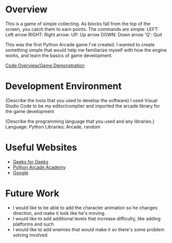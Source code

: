 # Overview

This is a game of simple collecting. As blocks fall from the top of the screen, you catch them to earn points.
The commands are simple:
LEFT: Left arrow
RIGHT: Right arrow:
UP: Up arrow
DOWN: Down arrow
'Q': Quit

This was the first Python Arcade game I've created. I wanted to create something simple that would help me familiarize
myself with how the engine works, and learn the basics of game development.

[Code Overview/Game Demonstration](https://youtu.be/rs07bpAREQ0)

# Development Environment

{Describe the tools that you used to develop the software}
I used Visual Studio Code to be my editor/complier and imported the arcade library for the game development

{Describe the programming language that you used and any libraries.}
Language: Python
Libraries: Arcade, random

# Useful Websites

* [Geeks for Geeks](http://www.geeksforgeeks.org)
* [Python Arcade Academy](http://www.api.arcade.academy.com)
* [Google](http://www.google.com)

# Future Work

* I would like to be able to add the character animation so he changes direction, and make it look like he's moving.
* I would like to add additional levels that increase difficulty, like adding platforms and such
* I would like to add enemies that would make it so there's some problem solving involved.